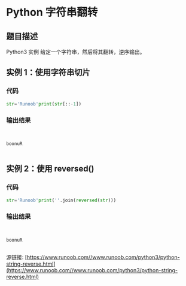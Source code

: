# Python 字符串翻转

## 题目描述
Python3 实例
给定一个字符串，然后将其翻转，逆序输出。

## 实例 1：使用字符串切片
### 代码
```python
str='Runoob'print(str[::-1])
```
### 输出结果
```

boonuR

```
## 实例 2：使用 reversed()
### 代码
```python
str='Runoob'print(''.join(reversed(str)))
```
### 输出结果
```

boonuR

```
源链接: [https://www.runoob.com//www.runoob.com/python3/python-string-reverse.html](https://www.runoob.com//www.runoob.com/python3/python-string-reverse.html)